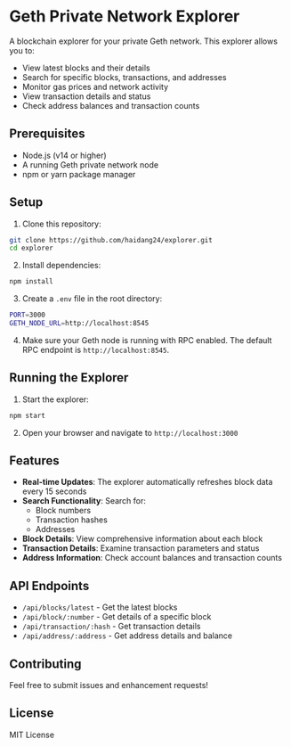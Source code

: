 # Geth Private Network Explorer

A blockchain explorer for your private Geth network. This explorer allows you to:
- View latest blocks and their details
- Search for specific blocks, transactions, and addresses
- Monitor gas prices and network activity
- View transaction details and status
- Check address balances and transaction counts

## Prerequisites

- Node.js (v14 or higher)
- A running Geth private network node
- npm or yarn package manager

## Setup

1. Clone this repository:
```bash
git clone https://github.com/haidang24/explorer.git
cd explorer
```

2. Install dependencies:
```bash
npm install
```

3. Create a `.env` file in the root directory:
```bash
PORT=3000
GETH_NODE_URL=http://localhost:8545
```

4. Make sure your Geth node is running with RPC enabled. The default RPC endpoint is `http://localhost:8545`.

## Running the Explorer

1. Start the explorer:
```bash
npm start
```

2. Open your browser and navigate to `http://localhost:3000`

## Features

- **Real-time Updates**: The explorer automatically refreshes block data every 15 seconds
- **Search Functionality**: Search for:
  - Block numbers
  - Transaction hashes
  - Addresses
- **Block Details**: View comprehensive information about each block
- **Transaction Details**: Examine transaction parameters and status
- **Address Information**: Check account balances and transaction counts

## API Endpoints

- `/api/blocks/latest` - Get the latest blocks
- `/api/block/:number` - Get details of a specific block
- `/api/transaction/:hash` - Get transaction details
- `/api/address/:address` - Get address details and balance

## Contributing

Feel free to submit issues and enhancement requests!

## License

MIT License 
